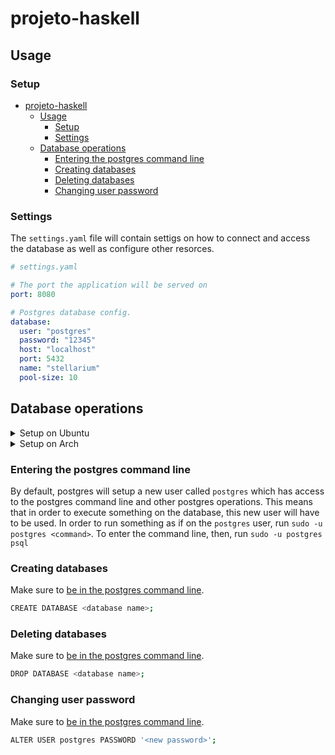# projeto-haskell

## Usage

### Setup

- [projeto-haskell](#projeto-haskell)
  - [Usage](#usage)
    - [Setup](#setup)
    - [Settings](#settings)
  - [Database operations](#database-operations)
    - [Entering the postgres command line](#entering-the-postgres-command-line)
    - [Creating databases](#creating-databases)
    - [Deleting databases](#deleting-databases)
    - [Changing user password](#changing-user-password)

### Settings

The `settings.yaml` file will contain settigs on how to connect and access the
database as well as configure other resorces.

```yaml
# settings.yaml

# The port the application will be served on
port: 8080

# Postgres database config.
database:
  user: "postgres"
  password: "12345"
  host: "localhost"
  port: 5432
  name: "stellarium"
  pool-size: 10
```

## Database operations

<details>
<summary>Setup on Ubuntu</summary>

1. Install postgresql

  ```sh
  sudo apt update
  sudo apt install postgresql postgresql-contrib libpq-dev
  ```

2. Setup postgres to listen on localhost

  Edit `/etc/postgresql/12/main/postgresql.conf` and uncomment the line
  `listen_address = 'localhost'` by removing the leading `'#'`. Also make sure
  that the port is set to `5432`.

3. Start postgres

  ```sh
  sudo service postgresql start
  ```

4. Shut down postgres

  ```sh
  sudo service postgresql stop
  ```

</details>

<details>
<summary>Setup on Arch</summary>

1. Install postgresql

  Install the `postgresql` package.

2. Setup user

  ```sh
  sudo su postgres
  initdb -D /var/lib/postgres/data
  systemctl start postgresql
  createuser --interative
  ```

  Then use the same name as your default user on that machine, and also enable it
  to user the superuser.

3. Setup postgres to listen on localhost

  After exiting the postgres user (simply Control + D out of it).

  ```sh
  sudo cp /usr/share/postgresql/postgresql.conf.sample /var/lib/postgres/postgresql.conf
  ```

  Then edit `/var/lib/postgres/postgresql.conf` and uncomment the line
  `listen_address = 'localhost'` by removing the leading `'#'`. Also make sure
  that the port is set to `5432`.

</details>

### Entering the postgres command line

By default, postgres will setup a new user called `postgres` which has access to
the postgres command line and other postgres operations. This means that in
order to execute something on the database, this new user will have to be used.
In order to run something as if on the `postgres` user, run `sudo -u postgres
<command>`. To enter the command line, then, run `sudo -u postgres psql`

### Creating databases

Make sure to [be in the postgres command line](#entering-the-postgres-command-line).

```sh
CREATE DATABASE <database name>;
```

### Deleting databases

Make sure to [be in the postgres command line](#entering-the-postgres-command-line).

```sh
DROP DATABASE <database name>;
```

### Changing user password

Make sure to [be in the postgres command line](#entering-the-postgres-command-line).

```sh
ALTER USER postgres PASSWORD '<new password>';
```
